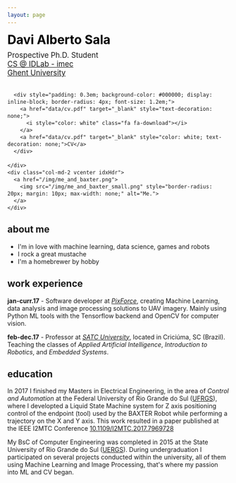 ```yaml
---
layout: page
---
```


<div class="row">
    <div class="col-md-6 col-md-offset-1 vcenter idxHdr">
      <div style="font-size: 2em; color: #000000; font-weight: bold; padding-bottom: 0.3em;">Davi Alberto Sala</div>
      <div style="font-size: 1.2em;">
        Prospective Ph.D. Student
      </div>
      <div style="font-size: 1.2em">
        <a href="https://www.ugent.be/ea/idlab/en">CS @ IDLab - imec</a>
      </div>
      <div style="font-size: 1.2em">
        <a href="https://www.ugent.be/en">Ghent University</a>
      </div>
      <br>

      <div style="padding: 0.3em; background-color: #000000; display: inline-block; border-radius: 4px; font-size: 1.2em;">
        <a href="data/cv.pdf" target="_blank" style="text-decoration: none;">
          <i style="color: white" class="fa fa-download"></i>
        </a>
        <a href="data/cv.pdf" target="_blank" style="color: white; text-decoration: none;">CV</a>
      </div>

    </div>
    <div class="col-md-2 vcenter idxHdr">
      <a href="/img/me_and_baxter.png">
        <img src="/img/me_and_baxter_small.png" style="border-radius: 20px; margin: 10px; max-width: none;" alt="Me.">
      </a>
    </div>
</div>


<h2>about me</h2>

- I'm in love with machine learning, data science, games and robots
- I rock a great mustache
- I'm a homebrewer by hobby

<h2> work experience </h2>

**jan-curr.17** - Software developer at [_PixForce_](pixforce.com.br), creating Machine Learning, 
data analysis and image processing solutions to UAV imagery.
Mainly using Python ML tools with the Tensorflow backend and OpenCV for computer vision.

**feb-dec.17** - Professor at [_SATC University_](www.faculdade.satc.edu.br/), located in Criciúma, SC (Brazil).
Teaching the classes of _Applied Artificial Intelligence_, _Introduction to Robotics_, and _Embedded Systems_.


<h2> education </h2>

In 2017 I finished my Masters in Electrical Engineering, in the area of _Control and Automation_ at the 
Federal University of Rio Grande do Sul ([UFRGS](www.ufrgs.br/english)), where I developted a Liquid State Machine system for Z axis positioning control of the endpoint (tool) used by the BAXTER Robot while performing a trajectory on the X and Y axis.
This work resulted in a paper published at the IEEE I2MTC Conference [10.1109/I2MTC.2017.7969728](https://doi.org/10.1109/I2MTC.2017.7969728)


My BsC of Computer Engineering was completed in 2015 at the State University of Rio Grande do Sul ([UERGS](www.uergs.edu.br/)).
During undergraduation I participated on several projects conducted within the university, 
all of them using Machine Learning and Image Processing, that's where my passion into ML and CV began. 
